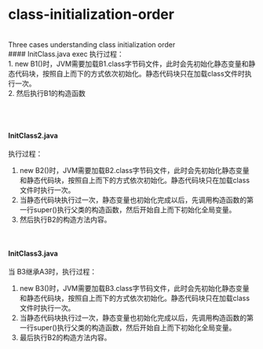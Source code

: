 # class-initialization-order
<br>
Three cases understanding class initialization order
<br>
#### InitClass.java exec
执行过程：
<br> 1. new B1()时，JVM需要加载B1.class字节码文件，此时会先初始化静态变量和静态代码块，按照自上而下的方式依次初始化。静态代码块只在加载class文件时执行一次。
<br> 2. 然后执行B1的构造函数

<br><br>
#### InitClass2.java
执行过程：<br>
 1. new B2()时，JVM需要加载B2.class字节码文件，此时会先初始化静态变量和静态代码块，按照自上而下的方式依次初始化。静态代码块只在加载class文件时执行一次。<br>
 2. 当静态代码块执行过一次，静态变量也初始化完成以后，先调用构造函数的第一行super()执行父类的构造函数，然后开始自上而下初始化全局变量。<br>
 3. 然后执行B2的构造方法内容。<br>
<br>

#### InitClass3.java<br>
当 B3继承A3时，执行过程：<br>
 1. new B3()时，JVM需要加载B3.class字节码文件，此时会先初始化静态变量和静态代码块，按照自上而下的方式依次初始化。静态代码块只在加载class文件时执行一次。<br>
 2. 当静态代码块执行过一次，静态变量也初始化完成以后，先调用构造函数的第一行super()执行父类的构造函数，然后开始自上而下初始化全局变量。<br>
 3. 最后执行B2的构造方法内容。<br>



